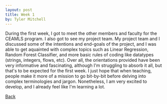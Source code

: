 ```yaml
---
layout: post
title: Week 1
by: Tyler Mitchell
---
```


During the first week, I got to meet the other members and faculty for the CEAMLS program. I also got to see my project team. 
My project team and I discussed some of the intentions and end-goals of the project, and I was able to get aquainted with complex topics
such as Linear Regression, Random Forest Classifier, and more basic rules of coding like datatypes (strings, integers, flows, etc).
Over all, the orientations provided have been very informative and fascinating, although I'm struggling to absorb it all, but that's to be expected
for the first week. I just hope that when teaching, people make it more of a mission to go bit-by-bit before delving into complex terminologies and jargon. 
Nonetheless, I am very excited to develop, and I already feel like I'm learning a lot. 

[Back](./)
